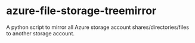 # azure-file-storage-treemirror
A python script to mirror all Azure storage account shares/directories/files to another storage account.
